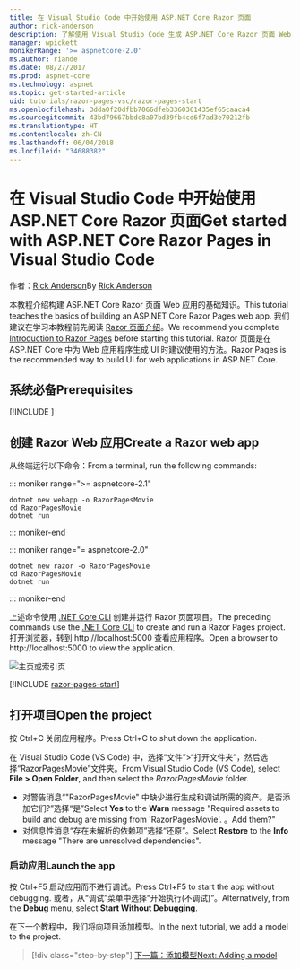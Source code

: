 ```yaml
---
title: 在 Visual Studio Code 中开始使用 ASP.NET Core Razor 页面
author: rick-anderson
description: 了解使用 Visual Studio Code 生成 ASP.NET Core Razor 页面 Web 应用的基础知识。
manager: wpickett
monikerRange: '>= aspnetcore-2.0'
ms.author: riande
ms.date: 08/27/2017
ms.prod: aspnet-core
ms.technology: aspnet
ms.topic: get-started-article
uid: tutorials/razor-pages-vsc/razor-pages-start
ms.openlocfilehash: 3dda0f20dfbb7066dfeb3360361435ef65caaca4
ms.sourcegitcommit: 43bd79667bbdc8a07bd39fb4cd6f7ad3e70212fb
ms.translationtype: HT
ms.contentlocale: zh-CN
ms.lasthandoff: 06/04/2018
ms.locfileid: "34688382"
---
```

# <a name="get-started-with-aspnet-core-razor-pages-in-visual-studio-code"></a><span data-ttu-id="8e89f-103">在 Visual Studio Code 中开始使用 ASP.NET Core Razor 页面</span><span class="sxs-lookup"><span data-stu-id="8e89f-103">Get started with ASP.NET Core Razor Pages in Visual Studio Code</span></span>

<span data-ttu-id="8e89f-104">作者：[Rick Anderson](https://twitter.com/RickAndMSFT)</span><span class="sxs-lookup"><span data-stu-id="8e89f-104">By [Rick Anderson](https://twitter.com/RickAndMSFT)</span></span>

<span data-ttu-id="8e89f-105">本教程介绍构建 ASP.NET Core Razor 页面 Web 应用的基础知识。</span><span class="sxs-lookup"><span data-stu-id="8e89f-105">This tutorial teaches the basics of building an ASP.NET Core Razor Pages web app.</span></span> <span data-ttu-id="8e89f-106">我们建议在学习本教程前先阅读 [Razor 页面介绍](xref:mvc/razor-pages/index)。</span><span class="sxs-lookup"><span data-stu-id="8e89f-106">We recommend you complete [Introduction to Razor Pages](xref:mvc/razor-pages/index) before starting this tutorial.</span></span> <span data-ttu-id="8e89f-107">Razor 页面是在 ASP.NET Core 中为 Web 应用程序生成 UI 时建议使用的方法。</span><span class="sxs-lookup"><span data-stu-id="8e89f-107">Razor Pages is the recommended way to build UI for web applications in ASP.NET Core.</span></span>

## <a name="prerequisites"></a><span data-ttu-id="8e89f-108">系统必备</span><span class="sxs-lookup"><span data-stu-id="8e89f-108">Prerequisites</span></span>

[!INCLUDE [](~/includes/net-core-prereqs-vscode.md)]

## <a name="create-a-razor-web-app"></a><span data-ttu-id="8e89f-109">创建 Razor Web 应用</span><span class="sxs-lookup"><span data-stu-id="8e89f-109">Create a Razor web app</span></span>

<span data-ttu-id="8e89f-110">从终端运行以下命令：</span><span class="sxs-lookup"><span data-stu-id="8e89f-110">From a terminal, run the following commands:</span></span>

::: moniker range=">= aspnetcore-2.1"

```console
dotnet new webapp -o RazorPagesMovie
cd RazorPagesMovie
dotnet run
```

::: moniker-end

::: moniker range="= aspnetcore-2.0"

```console
dotnet new razor -o RazorPagesMovie
cd RazorPagesMovie
dotnet run
```

::: moniker-end

<span data-ttu-id="8e89f-111">上述命令使用 [.NET Core CLI](https://docs.microsoft.com/dotnet/core/tools/dotnet) 创建并运行 Razor 页面项目。</span><span class="sxs-lookup"><span data-stu-id="8e89f-111">The preceding commands use the [.NET Core CLI](https://docs.microsoft.com/dotnet/core/tools/dotnet) to create and run a Razor Pages project.</span></span> <span data-ttu-id="8e89f-112">打开浏览器，转到 http://localhost:5000 查看应用程序。</span><span class="sxs-lookup"><span data-stu-id="8e89f-112">Open a browser to http://localhost:5000 to view the application.</span></span>

![主页或索引页](../razor-pages/razor-pages-start/_static/home.png)

[!INCLUDE [razor-pages-start](../../includes/RP/razor-pages-start.md)]

## <a name="open-the-project"></a><span data-ttu-id="8e89f-114">打开项目</span><span class="sxs-lookup"><span data-stu-id="8e89f-114">Open the project</span></span>

<span data-ttu-id="8e89f-115">按 Ctrl+C 关闭应用程序。</span><span class="sxs-lookup"><span data-stu-id="8e89f-115">Press Ctrl+C to shut down the application.</span></span>

<span data-ttu-id="8e89f-116">在 Visual Studio Code (VS Code) 中，选择“文件”>“打开文件夹”，然后选择“RazorPagesMovie”文件夹。</span><span class="sxs-lookup"><span data-stu-id="8e89f-116">From Visual Studio Code (VS Code), select **File > Open Folder**, and then select the *RazorPagesMovie* folder.</span></span>

- <span data-ttu-id="8e89f-117">对警告消息“"RazorPagesMovie" 中缺少进行生成和调试所需的资产。是否添加它们?”选择“是”</span><span class="sxs-lookup"><span data-stu-id="8e89f-117">Select **Yes** to the **Warn** message "Required assets to build and debug are missing from 'RazorPagesMovie'.</span></span> <span data-ttu-id="8e89f-118">。</span><span class="sxs-lookup"><span data-stu-id="8e89f-118">Add them?"</span></span>
- <span data-ttu-id="8e89f-119">对信息性消息“存在未解析的依赖项”选择“还原”。</span><span class="sxs-lookup"><span data-stu-id="8e89f-119">Select **Restore** to the **Info** message "There are unresolved dependencies".</span></span>

### <a name="launch-the-app"></a><span data-ttu-id="8e89f-120">启动应用</span><span class="sxs-lookup"><span data-stu-id="8e89f-120">Launch the app</span></span>

<span data-ttu-id="8e89f-121">按 Ctrl+F5 启动应用而不进行调试。</span><span class="sxs-lookup"><span data-stu-id="8e89f-121">Press Ctrl+F5 to start the app without debugging.</span></span> <span data-ttu-id="8e89f-122">或者，从“调试”菜单中选择“开始执行(不调试)”。</span><span class="sxs-lookup"><span data-stu-id="8e89f-122">Alternatively, from the **Debug** menu, select **Start Without Debugging**.</span></span>

<span data-ttu-id="8e89f-123">在下一个教程中，我们将向项目添加模型。</span><span class="sxs-lookup"><span data-stu-id="8e89f-123">In the next tutorial, we add a model to the project.</span></span> 

> [!div class="step-by-step"]
> [<span data-ttu-id="8e89f-124">下一篇：添加模型</span><span class="sxs-lookup"><span data-stu-id="8e89f-124">Next: Adding a model</span></span>](xref:tutorials/razor-pages-vsc/model)  
